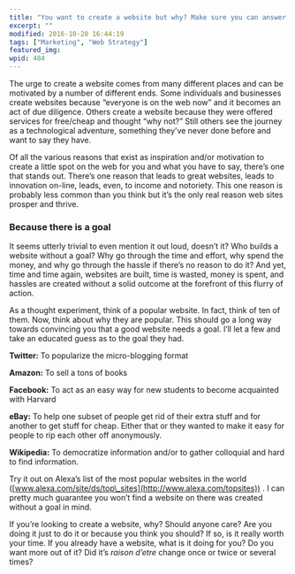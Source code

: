 ```yaml
---
title: "You want to create a website but why? Make sure you can answer that question..."
excerpt: ""
modified: 2016-10-20 16:44:19
tags: ["Marketing", "Web Strategy"]
featured_img:
wpid: 484
---
```



The urge to create a website comes from many different places and can be motivated by a number of different ends. Some individuals and businesses create websites because “everyone is on the web now” and it becomes an act of due diligence. Others create a website because they were offered services for free/cheap and thought “why not?” Still others see the journey as a technological adventure, something they’ve never done before and want to say they have.

Of all the various reasons that exist as inspiration and/or motivation to create a little spot on the web for you and what you have to say, there’s one that stands out. There’s one reason that leads to great websites, leads to innovation on-line, leads, even, to income and notoriety. This one reason is probably less common than you think but it’s the only real reason web sites prosper and thrive.

### Because there is a goal

It seems utterly trivial to even mention it out loud, doesn’t it? Who builds a website without a goal? Why go through the time and effort, why spend the money, and why go through the hassle if there’s no reason to do it? And yet, time and time again, websites are built, time is wasted, money is spent, and hassles are created without a solid outcome at the forefront of this flurry of action.

As a thought experiment, think of a popular website. In fact, think of ten of them. Now, think about why they are popular. This should go a long way towards convincing you that a good website needs a goal. I’ll let a few and take an educated guess as to the goal they had.

**Twitter:** To popularize the micro-blogging format

**Amazon:** To sell a tons of books

**Facebook:** To act as an easy way for new students to become acquainted with Harvard

**eBay:** To help one subset of people get rid of their extra stuff and for another to get stuff for cheap. Either that or they wanted to make it easy for people to rip each other off anonymously.

**Wikipedia:** To democratize information and/or to gather colloquial and hard to find information.

Try it out on Alexa’s list of the most popular websites in the world ([www.alexa.com/site/ds/top\_sites](http://www.alexa.com/topsites)) . I can pretty much guarantee you won’t find a website on there was created without a goal in mind.

If you’re looking to create a website, why? Should anyone care? Are you doing it just to do it or because you think you should? If so, is it really worth your time. If you already have a website, what is it doing for you? Do you want more out of it? Did it’s *raison d’etre* change once or twice or several times?
